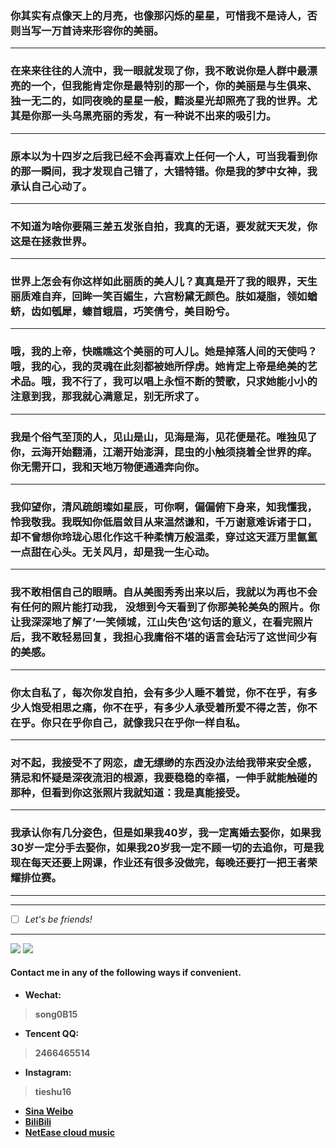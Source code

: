 
###  你其实有点像天上的月亮，也像那闪烁的星星，可惜我不是诗人，否则当写一万首诗来形容你的美丽。
---
###  在来来往往的人流中，我一眼就发现了你，我不敢说你是人群中最漂亮的一个，但我能肯定你是最特别的那一个，你的美丽是与生俱来、独一无二的，如同夜晚的星星一般，黯淡星光却照亮了我的世界。尤其是你那一头乌黑亮丽的秀发，有一种说不出来的吸引力。
---
###  原本以为十四岁之后我已经不会再喜欢上任何一个人，可当我看到你的那一瞬间，我才发现自己错了，大错特错。你是我的梦中女神，我承认自己心动了。
---
###   不知道为啥你要隔三差五发张自拍，我真的无语，要发就天天发，你这是在拯救世界。
---
###   世界上怎会有你这样如此丽质的美人儿？真真是开了我的眼界，天生丽质难自弃，回眸一笑百媚生，六宫粉黛无颜色。肤如凝脂，领如蝤蛴，齿如瓠犀，螓首蛾眉，巧笑倩兮，美目盼兮。
---
###   哦，我的上帝，快瞧瞧这个美丽的可人儿。她是掉落人间的天使吗？哦，我的心，我的灵魂在此刻都被她所俘虏。她肯定上帝是绝美的艺术品。哦，我不行了，我可以唱上永恒不断的赞歌，只求她能小小的注意到我，那我就心满意足，别无所求了。
---
###   我是个俗气至顶的人，见山是山，见海是海，见花便是花。唯独见了你，云海开始翻涌，江潮开始澎湃，昆虫的小触须挠着全世界的痒。你无需开口，我和天地万物便通通奔向你。
---
###   我仰望你，清风疏朗璨如星辰，可你啊，偏偏俯下身来，知我懂我，怜我敬我。我既知你低眉敛目从来温然谦和，千万谢意难诉诸于口，却不曾想你玲珑心思化作这千种柔情万般温柔，穿过这天涯万里氤氲一点甜在心头。无关风月，却是我一生心动。
---
###   我不敢相信自己的眼睛。自从美图秀秀出来以后，我就以为再也不会有任何的照片能打动我， 没想到今天看到了你那美轮美奂的照片。你让我深深地了解了‘一笑倾城，江山失色’这句话的意义，在看完照片后，我不敢轻易回复，我担心我庸俗不堪的语言会玷污了这世间少有的美感。
---
###   你太自私了，每次你发自拍，会有多少人睡不着觉，你不在乎，有多少人饱受相思之痛，你不在乎，有多少人承受着所爱不得之苦，你不在乎。你只在乎你自己，就像我只在乎你一样自私。
---
###   对不起，我接受不了网恋，虚无缥缈的东西没办法给我带来安全感，猜忌和怀疑是深夜流泪的根源，我要稳稳的幸福，一伸手就能触碰的那种，但看到你这张照片我就知道：我是真能接受。
---
###   我承认你有几分姿色，但是如果我40岁，我一定离婚去娶你，如果我30岁一定分手去娶你，如果我20岁我一定不顾一切的去追你，可是我现在每天还要上网课，作业还有很多没做完，每晚还要打一把王者荣耀排位赛。
***
***
- [ ] *Let's be friends!*
---
![](https://picture1-1307277383.cos.ap-nanjing.myqcloud.com/F4EAF9A2-DDAB-4AF0-95FE-36D3952338C1.jpeg)
![](https://picture1-1307277383.cos.ap-nanjing.myqcloud.com/845705CA-4F23-4DD8-9480-A29B3A3C0532.jpeg)
#### Contact me in any of the following ways if convenient.

- **Wechat:**
>**song0B15**
-  **Tencent QQ:**
>**2466465514**
-  **Instagram:**
>**tieshu16**
- **[Sina Weibo](https://weibo.com/u/6089405013)**
- **[BiliBili](https://b23.tv/40u7u0)**
- **[NetEase cloud music](http://music.163.com/m/user/home?id=588642345)**
